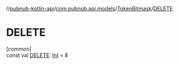 //[pubnub-kotlin-api](../../../index.md)/[com.pubnub.api.models](../index.md)/[TokenBitmask](index.md)/[DELETE](-d-e-l-e-t-e.md)

# DELETE

[common]\
const val [DELETE](-d-e-l-e-t-e.md): [Int](https://kotlinlang.org/api/latest/jvm/stdlib/kotlin/-int/index.html) = 8

